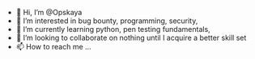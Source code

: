 - 👋 Hi, I’m @Opskaya
- 👀 I’m interested in bug bounty, programming, security, 
- 🌱 I’m currently learning python, pen testing fundamentals, 
- 💞️ I’m looking to collaborate on nothing until I acquire a better skill set
- 📫 How to reach me ...

<!---
Opskaya/Opskaya is a ✨ special ✨ repository because its `README.md` (this file) appears on your GitHub profile.
You can click the Preview link to take a look at your changes.
--->

